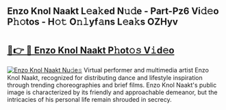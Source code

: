 ## Enzo Knol Naakt L𝚎a𝚔ed N𝚞𝚍e - Part-Pz6 Vi𝚍𝚎o P𝚑𝚘tos - H𝚘𝚝 O𝚗𝚕yf𝚊ns L𝚎a𝚔s OZHyv

# <h2><a href="http://kf3dlwf.oniu.top/?m=Enzo+Knol+Naakt">🔗👉 🔴 Enzo Knol Naakt P𝚑ot𝚘𝚜 V𝚒d𝚎o</a></h2>

[![Enzo Knol Naakt Nu𝚍e𝚜](https://i.imgur.com/0qMVB7G.gif)](http://kf3dlwf.oniu.top/?m=Enzo+Knol+Naakt)
Virtual performer and multimedia artist Enzo Knol Naakt, recognized for distributing dance and lifestyle inspiration through trending choreographies and brief films. Enzo Knol Naakt's public image is characterized by its friendly and approachable demeanor, but the intricacies of his personal life remain shrouded in secrecy.  
